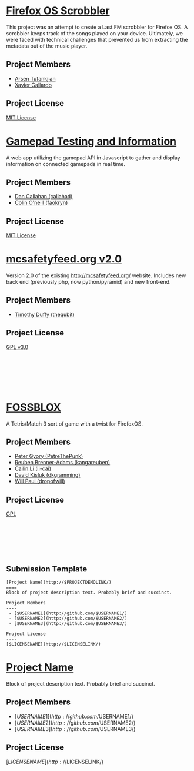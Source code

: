 [Firefox OS Scrobbler](https://github.com/Stavrus/FxOSScrobbler/tree/frontend)
====
This project was an attempt to create a Last.FM scrobbler for Firefox OS. A scrobbler keeps track of the songs played on your device. Ultimately, we were faced with technical challenges that prevented us from extracting the metadata out of the music player.

Project Members
----
 - [Arsen Tufankjian](http://github.com/honeybunch/) 
 - [Xavier Gallardo](http://github.com/stavrus/) 

Project License
----
[MIT License](http://opensource.org/licenses/MIT)


[Gamepad Testing and Information](http://callahad.github.io/gamepad-test/)
====
A web app utilizing the gamepad API in Javascript to gather and display
information on connected gamepads in real time.

Project Members
----
 - [Dan Callahan (callahad)](http://github.com/callahad/) 
 - [Colin O'neill (faokryn)](http://github.com/Faokryn/) 

Project License
----
[MIT License](https://github.com/callahad/gamepad-test/blob/gh-pages/LICENSE)


[mcsafetyfeed.org v2.0](https://next.mcsafetyfeed.org/)
====
Version 2.0 of the existing http://mcsafetyfeed.org/ website.
Includes new back end (previously php, now python/pyramid) and new front-end.

Project Members
----
 - [Timothy Duffy (thequbit)](https://github.com/thequbit)

Project License
----
[GPL v3.0](https://github.com/thequbit/mc911feedwatcher/blob/master/LICENSE)


<br/>
<br/>
<br/>
<br/>
<br/>

[FOSSBLOX](https://github.com/PetreThePunk/FOSSHACK)
====
A Tetris/Match 3 sort of game with a twist for FirefoxOS.

Project Members
----
 - [Peter Gyory (PetreThePunk)](https://github.com/PetreThePunk)
 - [Reuben Brenner-Adams (kangareuben)](https://github.com/kangareuben)
 - [Cailin Li (li-cai)](https://github.com/li-cai)
 - [David Kisluk (dkgramming)](https://github.com/dkgramming)
 - [Will Paul (dropofwill)](https://github.com/dropofwill)
 
Project License
----
[GPL](https://github.com/PetreThePunk/FOSSHACK/blob/master/LICENSE.txt)

<br/>
<br/>
<br/>
<br/>
<br/>

<!--Actual Project Submissions Above Here
-------------------------------------------------------------------------------
-->

Submission Template
----

```
[Project Name](http://$PROJECTDEMOLINK/)
====
Block of project description text. Probably brief and succinct.

Project Members
----
 - [$USERNAME1](http://github.com/$USERNAME1/) 
 - [$USERNAME2](http://github.com/$USERNAME2/) 
 - [$USERNAME3](http://github.com/$USERNAME3/) 

Project License
----
[$LICENSENAME](http://$LICENSELINK/)

```

[Project Name](http://$PROJECTDEMOLINK/)
====
Block of project description text. Probably brief and succinct.

Project Members
----
 - [$USERNAME1](http://github.com/$USERNAME1/) 
 - [$USERNAME2](http://github.com/$USERNAME2/) 
 - [$USERNAME3](http://github.com/$USERNAME3/) 

Project License
----
[$LICENSENAME](http://$LICENSELINK/)

